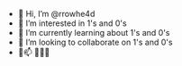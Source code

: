 - 👋 Hi, I’m @rrowhe4d
- 👀 I’m interested in 1's and 0's
- 🌱 I’m currently learning about 1's and 0's
- 💞️ I’m looking to collaborate on 1's and 0's
- 🚫📫 🙈🙉🙊

<!---
rrowhe4d/rrowhe4d is a ✨ special ✨ repository because its `README.md` (this file) appears on your GitHub profile.
You can click the Preview link to take a look at your changes.
--->
